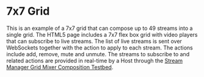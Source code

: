 # 7x7 Grid

This is an example of a 7x7 grid that can compose up to 49 streams into a single grid. 
The HTML5 page includes a 7x7 flex box grid with video players that can subscribe to live streams. The list of live streams is sent over WebSockets together with the action to apply to each stream. The actions include add, remove, mute and unmute. The streams to subscribe to and related actions are provided in real-time by a Host through the [Stream Manager Grid Mixer Composition Testbed](../../sm-mixer/gridMixerCompositionStreamManagerProxy/).